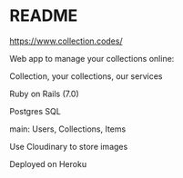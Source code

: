 # README

https://www.collection.codes/

Web app to manage your collections online:

Collection, your collections, our services

Ruby on Rails (7.0)

Postgres SQL

main: Users, Collections, Items

Use Cloudinary to store images

Deployed on Heroku
